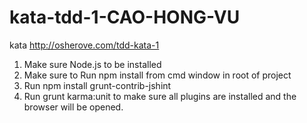 # kata-tdd-1-CAO-HONG-VU
kata http://osherove.com/tdd-kata-1

1. Make sure Node.js to be installed
2. Make sure to Run npm install from cmd window in root of project
3. Run npm install grunt-contrib-jshint
4. Run grunt karma:unit to make sure all plugins are installed and the browser will be opened.